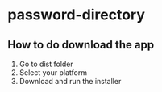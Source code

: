 # password-directory

## How to do download the app

1. Go to dist folder
2. Select your platform
3. Download and run the installer
